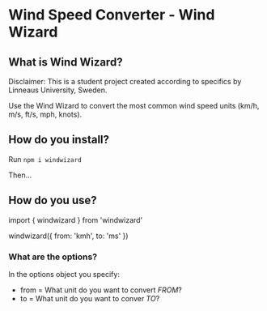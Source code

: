 # Wind Speed Converter - Wind Wizard

## What is Wind Wizard?

Disclaimer: This is a student project created according to specifics by Linneaus University, Sweden.

Use the Wind Wizard to convert the most common wind speed units (km/h, m/s, ft/s, mph, knots).

## How do you install?

Run `npm i windwizard`

Then...

## How do you use?

import { windwizard } from 'windwizard'

windwizard({
  from: 'kmh',
  to: 'ms'
})

### What are the options?

In the options object you specify:

- from = What unit do you want to convert *FROM*?
- to = What unit do you want to conver *TO*?
